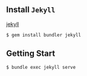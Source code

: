 ## Install `Jekyll`
[jekyll](https://jekyllrb.com/)
```bash
$ gem install bundler jekyll
```

## Getting Start
```bash
$ bundle exec jekyll serve
```
